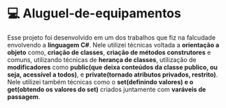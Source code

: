 <h1>💻 Aluguel-de-equipamentos</h1>

Esse projeto foi desenvolvido em um dos trabalhos que fiz na falcudade envolvendo a <strong>linguagem C#</strong>. Nele utilizei técnicas 
voltada a <strong>orientação a objeto</strong> como, <strong>criação de classes</strong>, <strong>criação de métodos construtores</strong> e comuns, 
utilizando técnicas de <strong>herança de classes</strong>, utilização de <strong>modificadores</strong>
como <strong>public(que deixa conteúdos da classe publico, ou seja, acessível a todos)</strong>, e <strong>private(tornado atributos privados, restrito)</strong>. 
Nele utilizei também técnicas como 
o <strong>set(definindo valores) e o get(obtendo os valores do set)</strong> criados juntamente com <strong>varáveis de passagem</strong>.
